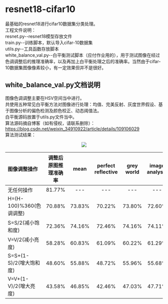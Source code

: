 # resnet18-cifar10
最基础的resnet18进行cifar10数据集分类处理。</br>
工程文件说明：</br>
resnet.py--resnet18模型存放文件</br>
train.py--训练脚本，默认导入cifar-10数据集</br>
utils.py--工具函数存放脚本</br>
white_balance_val.py--白平衡测试脚本（应付作业用的），用于测试图像在经过色调调整后的推理准确率，以及再加上白平衡处理之后的准确率。当然由于cifar-10数据集图像像素较小，有一定效果但并不是很好。</br>

## white_balance_val.py文档说明
图像色调调整主要在HSV空间当中进行。</br>
共使用五种常见白平衡方法对图像进行处理：均值、完美反射、灰度世界假设、基于图像分析的偏色检测及颜色校正、动态阈值法。</br>
白平衡源码放置于utils.py文件当中。</br>
算法源码摘自博客（如有侵权，请联系删除）：https://blog.csdn.net/weixin_34910922/article/details/109106029</br>
算法测试结果：</br>
<div align="center">
  <img src=https://user-images.githubusercontent.com/77096562/181867027-2c16f7ad-ba0d-4174-901c-15ef40fedb9f.png>
  
  |   图像调整操作        | 调整后原图推理准确率 |      mean      |  perfect reflective   |  grey world  | image analysis  | dynamic threshold |
  | :---                 |  :---:             |     :---:      |          :---:        |     :---:    |       :---:     |        :---:      |
  |无任何操作             |81.77%              |      ---       |           ---         |      ---     |        ---      |         ---       |
  |H=(H-100)%360(色调调整)|70.88%              |73.83%          |70.22%                 |73.80%        |72.60%           |69.71%             |
  |S=S/2(减小饱和度)      |72.36%              |74.16%          |72.46%                 |74.16%        |74.11%           |69.86%             |
  |V=V/2(减小亮度)        |58.28%              |60.83%          |61.09%                 |60.22%        |61.29%           |62.91%             |
  |S=S+(1-S)/2(增大饱和度)|48.60%              |55.88%          |48.72%                 |55.96%        |55.68%           |52.61%             |
  |V=V+(1-V)/2(增大亮度)  |43.58%              |46.85%          |42.46%                 |47.03%        |47.71%           |43.15%             |
  
</div>
